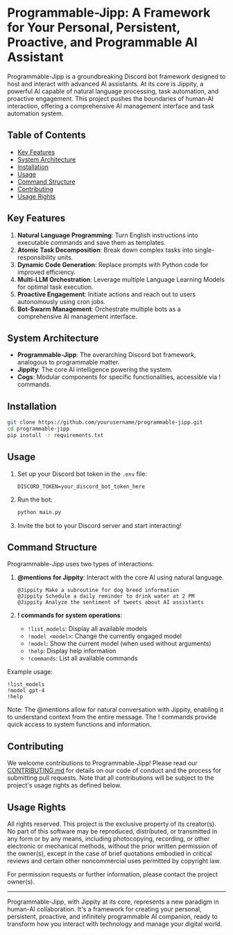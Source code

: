 # Programmable-Jipp: A Framework for Your Personal, Persistent, Proactive, and Programmable AI Assistant

Programmable-Jipp is a groundbreaking Discord bot framework designed to host and interact with advanced AI assistants. At its core is Jippity, a powerful AI capable of natural language processing, task automation, and proactive engagement. This project pushes the boundaries of human-AI interaction, offering a comprehensive AI management interface and task automation system.

## Table of Contents

- [Key Features](#key-features)
- [System Architecture](#system-architecture)
- [Installation](#installation)
- [Usage](#usage)
- [Command Structure](#command-structure)
- [Contributing](#contributing)
- [Usage Rights](#usage-rights)

## Key Features

1. **Natural Language Programming**: Turn English instructions into executable commands and save them as templates.
2. **Atomic Task Decomposition**: Break down complex tasks into single-responsibility units.
3. **Dynamic Code Generation**: Replace prompts with Python code for improved efficiency.
4. **Multi-LLM Orchestration**: Leverage multiple Language Learning Models for optimal task execution.
5. **Proactive Engagement**: Initiate actions and reach out to users autonomously using cron jobs.
6. **Bot-Swarm Management**: Orchestrate multiple bots as a comprehensive AI management interface.

## System Architecture

- **Programmable-Jipp**: The overarching Discord bot framework, analogous to programmable matter.
- **Jippity**: The core AI intelligence powering the system.
- **Cogs**: Modular components for specific functionalities, accessible via ! commands.

## Installation

```bash
git clone https://github.com/yourusername/programmable-jipp.git
cd programmable-jipp
pip install -r requirements.txt
```

## Usage

1. Set up your Discord bot token in the `.env` file:

   ```
   DISCORD_TOKEN=your_discord_bot_token_here
   ```

2. Run the bot:

   ```bash
   python main.py
   ```

3. Invite the bot to your Discord server and start interacting!

## Command Structure

Programmable-Jipp uses two types of interactions:

1. **@mentions for Jippity**: Interact with the core AI using natural language.

   ```
   @Jippity Make a subroutine for dog breed information
   @Jippity Schedule a daily reminder to drink water at 2 PM
   @Jippity Analyze the sentiment of tweets about AI assistants
   ```

2. **! commands for system operations**:
   - `!list_models`: Display all available models
   - `!model <model>`: Change the currently engaged model
   - `!model`: Show the current model (when used without arguments)
   - `!help`: Display help information
   - `!commands`: List all available commands

Example usage:

```
!list_models
!model gpt-4
!help
```

Note: The @mentions allow for natural conversation with Jippity, enabling it to understand context from the entire message. The ! commands provide quick access to system functions and information.

## Contributing

We welcome contributions to Programmable-Jipp! Please read our [CONTRIBUTING.md](CONTRIBUTING.md) for details on our code of conduct and the process for submitting pull requests. Note that all contributions will be subject to the project's usage rights as defined below.

## Usage Rights

All rights reserved. This project is the exclusive property of its creator(s). No part of this software may be reproduced, distributed, or transmitted in any form or by any means, including photocopying, recording, or other electronic or mechanical methods, without the prior written permission of the owner(s), except in the case of brief quotations embodied in critical reviews and certain other noncommercial uses permitted by copyright law.

For permission requests or further information, please contact the project owner(s).

---

Programmable-Jipp, with Jippity at its core, represents a new paradigm in human-AI collaboration. It's a framework for creating your personal, persistent, proactive, and infinitely programmable AI companion, ready to transform how you interact with technology and manage your digital world.
